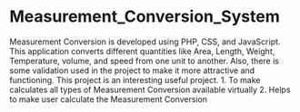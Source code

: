 # Measurement_Conversion_System
 Measurement Conversion is developed using PHP, CSS, and JavaScript. This application converts different quantities like Area, Length, Weight, Temperature, volume, and speed from one unit to another. Also, there is some validation used in the project to make it more attractive and functioning. This project is an interesting useful project. 1. To make calculates all types of Measurement Conversion available virtually 2. Helps to make user calculate the Measurement Conversion
